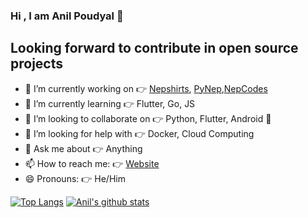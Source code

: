 ### Hi , I am Anil Poudyal 👋

## Looking forward to contribute in open source projects

- 🔭 I’m currently working on 👉 [Nepshirts](https://nepshirts.com), [PyNep](https://github.com/pynep),[NepCodes](https://github.com/nepcodes)
- 🌱 I’m currently learning 👉 Flutter, Go, JS
- 👯 I’m looking to collaborate on 👉 Python, Flutter, Android 📱
- 🤔 I’m looking for help with 👉 Docker, Cloud Computing
- 💬 Ask me about 👉 Anything
- 📫 How to reach me: 👉 [Website](https://anilpoudyal.com.np)
- 😄 Pronouns: 👉 He/Him




<a href="https://github.com/poudyalanil">[![Top Langs](https://github-readme-stats.vercel.app/api/top-langs/?username=poudyalanil&layout=compact)](https://github.com/anuraghazra/github-readme-stats)</a>	<a href="https://github.com/poudyalanil">![Anil's github stats](https://github-readme-stats.vercel.app/api?username=poudyalanil&count_private=true&show_icons=true)</a>
  




